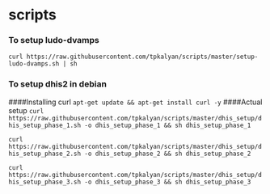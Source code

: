 # scripts
 ### To setup ludo-dvamps
 ``curl https://raw.githubusercontent.com/tpkalyan/scripts/master/setup-ludo-dvamps.sh | sh``

 ### To setup dhis2 in debian
 ####Installing curl
  ``apt-get update && apt-get install curl -y``
  ####Actual setup
  ``curl https://raw.githubusercontent.com/tpkalyan/scripts/master/dhis_setup/dhis_setup_phase_1.sh -o dhis_setup_phase_1 && sh dhis_setup_phase_1``

  ``curl https://raw.githubusercontent.com/tpkalyan/scripts/master/dhis_setup/dhis_setup_phase_2.sh -o dhis_setup_phase_2 && sh dhis_setup_phase_2``

  ``curl https://raw.githubusercontent.com/tpkalyan/scripts/master/dhis_setup/dhis_setup_phase_3.sh -o dhis_setup_phase_3 && sh dhis_setup_phase_3``
